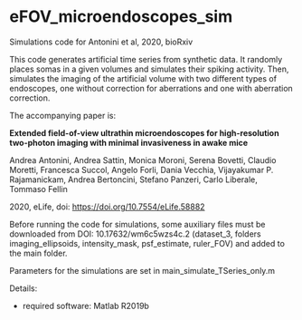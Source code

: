 # eFOV_microendoscopes_sim
Simulations code for Antonini et al, 2020, bioRxiv

This code generates artificial time series from synthetic data. It randomly places somas in a given volumes and simulates their spiking activity. Then, simulates the imaging of the artificial volume with two different types of endoscopes, one without correction for aberrations and one with aberration correction.

The accompanying paper is:

**Extended field-of-view ultrathin microendoscopes for high-resolution two-photon imaging with minimal invasiveness in awake mice**

Andrea Antonini, Andrea Sattin, Monica Moroni, Serena Bovetti, Claudio Moretti, Francesca Succol, Angelo Forli, Dania Vecchia, Vijayakumar P. Rajamanickam, Andrea Bertoncini, Stefano Panzeri, Carlo Liberale, Tommaso Fellin

2020, eLife, doi: https://doi.org/10.7554/eLife.58882

Before running the code for simulations, some auxiliary files must be downloaded from DOI: 10.17632/wm6c5wzs4c.2 (dataset_3, folders imaging_ellipsoids, intensity_mask, psf_estimate, ruler_FOV) and added to the main folder.

Parameters for the simulations are set in main_simulate_TSeries_only.m 

Details:
- required software: Matlab R2019b
